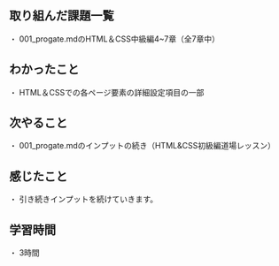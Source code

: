 ## 取り組んだ課題一覧
・ 001_progate.mdのHTML＆CSS中級編4~7章（全7章中）
## わかったこと
  ・ HTML＆CSSでの各ページ要素の詳細設定項目の一部
## 次やること
・ 001_progate.mdのインプットの続き（HTML&CSS初級編道場レッスン）
## 感じたこと
・ 引き続きインプットを続けていきます。
## 学習時間
・ 3時間
